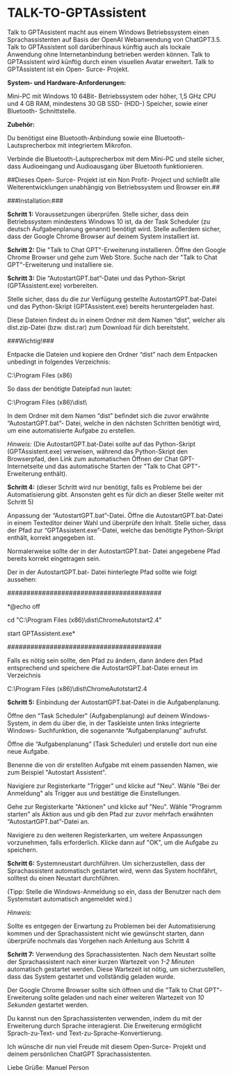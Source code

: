 # TALK-TO-GPTAssistent #

Talk to GPTAssistent macht aus einem Windows Betriebssystem einen Sprachassistenten auf Basis der OpenAI Webanwendung von ChatGPT3.5. 
Talk to GPTAssistent soll darüberhinaus künftig auch als lockale Anwendung ohne Internetanbindung betrieben werden können. 
Talk to GPTAssistent wird künftig durch einen visuellen Avatar erweitert. 
Talk to GPTAssistent ist ein Open- Surce- Projekt. 

**System- und Hardware-Anforderungen:** 

Mini-PC mit  Windows 10 64Bit- Betriebssystem oder höher, 1,5 GHz CPU und 4 GB RAM, mindestens 30 GB SSD- (HDD-) Speicher, sowie einer Bluetooth- Schnittstelle. 

**Zubehör:** 

Du benötigst eine Bluetooth-Anbindung sowie eine Bluetooth-Lautsprecherbox mit integriertem Mikrofon. 

Verbinde die Bluetooth-Lautsprecherbox mit dem Mini-PC und stelle sicher, dass Audioeingang und Audioausgang über Bluetooth funktionieren. 

##Dieses Open- Surce- Projekt ist ein Non Profit- Project und schließt alle Weiterentwicklungen unabhängig von Betriebssystem und Browser ein.##

###Installation:###  

**Schritt 1:** Voraussetzungen überprüfen. Stelle sicher, dass dein Betriebssystem mindestens Windows 10  ist, da der Task Scheduler (zu deutsch Aufgabenplanung genannt) benötigt wird. Stelle außerdem sicher, dass der Google Chrome Browser auf deinem System installiert ist. 

**Schritt 2:** Die "Talk to Chat GPT"-Erweiterung installieren. Öffne den Google Chrome Browser und gehe zum Web Store. Suche nach der "Talk to Chat GPT"-Erweiterung und installiere sie. 

**Schritt 3:** Die “AutostartGPT.bat”-Datei und das Python-Skript (GPTAssistent.exe) vorbereiten.  

Stelle sicher, dass du die zur Verfügung gestellte AutostartGPT.bat-Datei und das Python-Skript (GPTAssistent.exe) bereits heruntergeladen hast.   

Diese Dateien findest du in einem Ordner mit dem Namen “dist”, welcher als dist.zip-Datei (bzw. dist.rar) zum Download für dich bereitsteht.  

###Wichtig!###  

Entpacke die Dateien und kopiere den Ordner “dist” nach dem Entpacken unbedingt in folgendes Verzeichnis:  

C:\Program Files (x86) 

So dass der benötigte Dateipfad nun lautet:  

C:\Program Files (x86)\dist\ 

In dem Ordner mit dem Namen “dist” befindet sich die zuvor erwähnte “AutostartGPT.bat”- Datei, welche in den nächsten Schritten benötigt wird, um eine automatisierte Aufgabe zu erstellen.  

*Hinweis:* (Die AutostartGPT.bat-Datei sollte auf das Python-Skript (GPTAssistent.exe) verweisen, während das Python-Skript den Browserpfad, den Link zum automatischen Öffnen der Chat GPT-Internetseite und das automatische Starten der "Talk to Chat GPT"-Erweiterung enthält). 

**Schritt 4:** (dieser Schritt wird nur benötigt, falls es Probleme bei der Automatisierung gibt. Ansonsten geht es für dich an dieser Stelle weiter mit Schritt 5)  

Anpassung der “AutostartGPT.bat”-Datei. Öffne die AutostartGPT.bat-Datei in einem Texteditor deiner Wahl und überprüfe den Inhalt. Stelle sicher, dass der Pfad zur “GPTAssistent.exe”-Datei, welche das benötigte Python-Skript enthält, korrekt angegeben ist.  

Normalerweise sollte der in der AutostartGPT.bat- Datei angegebene Pfad bereits korrekt eingetragen sein.  

Der in der AutostartGPT.bat- Datei hinterlegte Pfad sollte wie folgt aussehen:  

######################################## 

*@echo off 

cd "C:\Program Files (x86)\dist\ChromeAutotstart2.4\" 

start GPTAssistent.exe* 

######################################## 

Falls es nötig sein sollte, den Pfad zu ändern, dann ändere den Pfad entsprechend und speichere die AutostartGPT.bat-Datei erneut im Verzeichnis  

C:\Program Files (x86)\dist\ChromeAutotstart2.4 

 

**Schritt 5:** Einbindung der AutostartGPT.bat-Datei in die Aufgabenplanung.  

Öffne den "Task Scheduler" (Aufgabenplanung) auf deinem Windows-System, in dem du über die, in der Taskleiste unten links integrierte Windows- Suchfunktion, die sogenannte “Aufgabenplanung” aufrufst.  

Öffne die “Aufgabenplanung” (Task Scheduler) und erstelle dort nun eine neue Aufgabe.   

Benenne die von dir erstellten Aufgabe mit einem passenden Namen, wie zum Beispiel "Autostart Assistent". 

Navigiere zur Registerkarte "Trigger" und klicke auf "Neu". Wähle "Bei der Anmeldung" als Trigger aus und bestätige die Einstellungen. 

Gehe zur Registerkarte "Aktionen" und klicke auf "Neu". Wähle "Programm starten" als Aktion aus und gib den Pfad zur zuvor mehrfach erwähnten “AutostartGPT.bat”-Datei an. 

Navigiere zu den weiteren Registerkarten, um weitere Anpassungen vorzunehmen, falls erforderlich. Klicke dann auf "OK", um die Aufgabe zu speichern. 

**Schritt 6:** Systemneustart durchführen. Um sicherzustellen, dass der Sprachassistent automatisch gestartet wird, wenn das System hochfährt, solltest du einen Neustart durchführen. 

(Tipp: Stelle die Windows-Anmeldung so ein, dass der Benutzer nach dem Systemstart automatisch angemeldet wird.) 

*Hinweis:*  

Sollte es entgegen der Erwartung zu Problemen bei der Automatisierung kommen und der Sprachassistent nicht wie gewünscht starten, dann überprüfe nochmals das Vorgehen nach Anleitung aus Schritt 4 

**Schritt 7:** Verwendung des Sprachassistenten. Nach dem Neustart sollte der Sprachassistent nach einer kurzen Wartezeit von *1-2 Minuten* automatisch gestartet werden. Diese Wartezeit ist nötig, um sicherzustellen, dass das System gestartet und vollständig geladen wurde. 

Der Google Chrome Browser sollte sich öffnen und die "Talk to Chat GPT"-Erweiterung sollte geladen und nach einer weiteren Wartezeit von *10 Sekunden* gestartet werden. 

Du kannst nun den Sprachassistenten verwenden, indem du mit der Erweiterung durch Sprache interagierst. Die Erweiterung ermöglicht Sprach-zu-Text- und Text-zu-Sprache-Konvertierung. 

Ich wünsche dir nun viel Freude mit diesem Open-Surce- Projekt und deinem persönlichen ChatGPT Sprachassistenten.  

 

 

Liebe Grüße:  Manuel Person  
